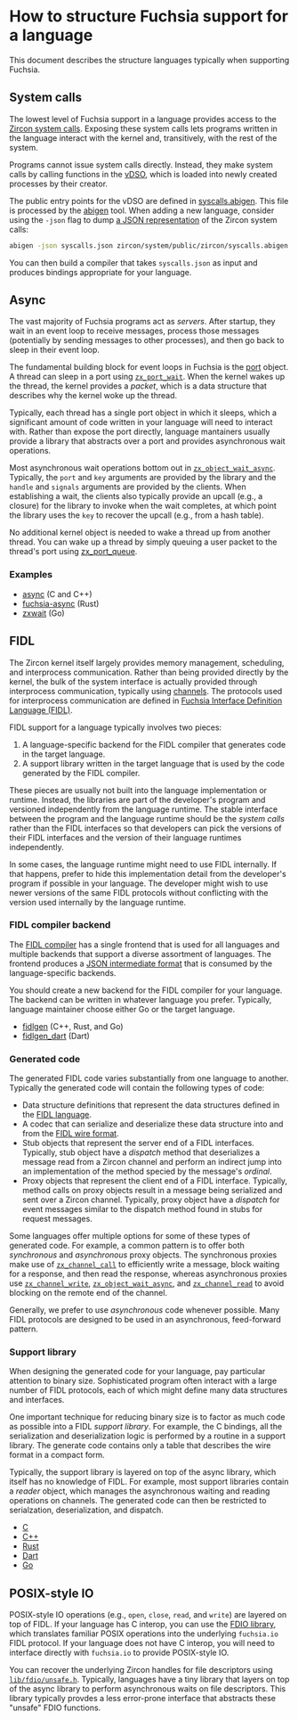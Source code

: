# How to structure Fuchsia support for a language

This document describes the structure languages typically when supporting
Fuchsia.

## System calls

The lowest level of Fuchsia support in a language provides access to the
[Zircon system calls](https://fuchsia.googlesource.com/fuchsia/+/master/zircon/docs/syscalls/).
Exposing these system calls lets programs written in the language interact with
the kernel and, transitively, with the rest of the system.

Programs cannot issue system calls directly. Instead, they make system calls by
calling functions in the [vDSO](https://fuchsia.googlesource.com/fuchsia/+/master/zircon/docs/vdso.md),
which is loaded into newly created processes by their creator.

The public entry points for the vDSO are defined in
[syscalls.abigen](https://fuchsia.googlesource.com/fuchsia/+/master/zircon/system/public/zircon/syscalls.abigen).
This file is processed by the [abigen](https://fuchsia.googlesource.com/fuchsia/+/master/zircon/docs/vdso.md#abigen-tool)
tool. When adding a new language, consider using the `-json` flag to dump
[a JSON representation](https://fuchsia.googlesource.com/fuchsia/+/master/zircon/system/host/abigen/syscall_schema.json)
of the Zircon system calls:

```sh
abigen -json syscalls.json zircon/system/public/zircon/syscalls.abigen
```

You can then build a compiler that takes `syscalls.json` as input and produces
bindings appropriate for your language.

## Async

The vast majority of Fuchsia programs act as *servers*. After startup, they wait
in an event loop to receive messages, process those messages (potentially by
sending messages to other processes), and then go back to sleep in their event
loop.

The fundamental building block for event loops in Fuchsia is the
[port](https://fuchsia.googlesource.com/fuchsia/+/master/zircon/docs/objects/port.md)
object. A thread can sleep in a port using
[`zx_port_wait`](https://fuchsia.googlesource.com/fuchsia/+/master/zircon/docs/syscalls/port_wait.md).
When the kernel wakes up the thread, the kernel provides a *packet*, which is a
data structure that describes why the kernel woke up the thread.

Typically, each thread has a single port object in which it sleeps, which a
significant amount of code written in your language will need to interact with.
Rather than expose the port directly, language mantainers usually provide
a library that abstracts over a port and provides asynchronous wait operations.

Most asynchronous wait operations bottom out in
[`zx_object_wait_async`](https://fuchsia.googlesource.com/fuchsia/+/master/zircon/docs/syscalls/object_wait_async.md). Typically, the `port` and `key`
arguments are provided by the library and the `handle` and `signals`
arguments are provided by the clients. When establishing a wait, the clients
also typically provide an upcall (e.g., a closure) for the library to invoke
when the wait completes, at which point the library uses the `key` to recover
the upcall (e.g., from a hash table).

No additional kernel object is needed to wake a thread up from another thread.
You can wake up a thread by simply queuing a user packet to the thread's port
using
[zx_port_queue](https://fuchsia.googlesource.com/fuchsia/+/master/zircon/docs/syscalls/port_queue.md).

### Examples

* [async](https://fuchsia.googlesource.com/fuchsia/+/master/zircon/system/ulib/async)
  (C and C++)
* [fuchsia-async](https://fuchsia.googlesource.com/fuchsia/+/master/garnet/public/rust/fuchsia-async/) (Rust)
* [zxwait](https://fuchsia.googlesource.com/third_party/go/+/master/src/syscall/zx/zxwait/) (Go)

## FIDL

The Zircon kernel itself largely provides memory management, scheduling, and
interprocess communication. Rather than being provided directly by the kernel,
the bulk of the system interface is actually provided through interprocess
communication, typically using [channels](https://fuchsia.googlesource.com/fuchsia/+/master/zircon/docs/objects/channel.md).
The protocols used for interprocess communication are defined in
[Fuchsia Interface Definition Language (FIDL)](../fidl/README.md).

FIDL support for a language typically involves two pieces:

1. A language-specific backend for the FIDL compiler that generates code in the
   target language.
2. A support library written in the target language that is used by the code
   generated by the FIDL compiler.

These pieces are usually not built into the language implementation or runtime.
Instead, the libraries are part of the developer's program and versioned
independently from the language runtime. The stable interface between the
program and the language runtime should be the *system calls* rather than the
FIDL interfaces so that developers can pick the versions of their FIDL
interfaces and the version of their language runtimes independently.

In some cases, the language runtime might need to use FIDL internally. If that
happens, prefer to hide this implementation detail from the developer's program
if possible in your language. The developer might wish to use newer versions of
the same FIDL protocols without conflicting with the version used internally by
the language runtime.

### FIDL compiler backend

The [FIDL compiler](https://fuchsia.googlesource.com/fuchsia/+/master/zircon/system/host/fidl/)
has a single frontend that is used for all languages and multiple backends that
support a diverse assortment of languages. The frontend produces a
[JSON intermediate format](https://fuchsia.googlesource.com/fuchsia/+/master/docs/development/languages/fidl/reference/json-ir.md)
that is consumed by the language-specific backends.

You should create a new backend for the FIDL compiler for your language. The
backend can be written in whatever language you prefer. Typically, language
maintainer choose either Go or the target language.

 * [fidlgen](https://fuchsia.googlesource.com/fuchsia/+/master/garnet/go/src/fidl/compiler/backend) (C++, Rust, and Go)
 * [fidlgen_dart](https://fuchsia.googlesource.com/topaz/+/master/bin/fidlgen_dart) (Dart)

### Generated code

The generated FIDL code varies substantially from one language to another.
Typically the generated code will contain the following types of code:

* Data structure definitions that represent the data structures defined in the
  [FIDL language](https://fuchsia.googlesource.com/fuchsia/+/master/docs/development/languages/fidl/reference/language.md).
* A codec that can serialize and deserialize these data structure into and from
  the [FIDL wire format](https://fuchsia.googlesource.com/fuchsia/+/master/docs/development/languages/fidl/reference/wire-format/README.md).
* Stub objects that represent the server end of a FIDL interfaces. Typically,
  stub object have a *dispatch* method that deserializes a message read from a
  Zircon channel and perform an indirect jump into an implementation of the
  method specied by the message's *ordinal*.
* Proxy objects that represent the client end of a FIDL interface. Typically,
  method calls on proxy objects result in a message being serialized and
  sent over a Zircon channel. Typically, proxy object have a *dispatch* for
  event messages similar to the dispatch method found in stubs for request
  messages.

Some languages offer multiple options for some of these types of generated code.
For example, a common pattern is to offer both *synchronous* and *asynchronous*
proxy objects. The synchronous proxies make use of
[`zx_channel_call`](https://fuchsia.googlesource.com/fuchsia/+/master/zircon/docs/syscalls/channel_call.md)
to efficiently write a message, block waiting for a response, and then read the
response, whereas asynchronous proxies use
[`zx_channel_write`](https://fuchsia.googlesource.com/fuchsia/+/master/zircon/docs/syscalls/channel_write.md),
[`zx_object_wait_async`](https://fuchsia.googlesource.com/fuchsia/+/master/zircon/docs/syscalls/object_wait_async.md),
and
[`zx_channel_read`](https://fuchsia.googlesource.com/fuchsia/+/master/zircon/docs/syscalls/channel_read.md)
to avoid blocking on the remote end of the channel.

Generally, we prefer to use *asynchronous* code whenever possible. Many FIDL
protocols are designed to be used in an asynchronous, feed-forward pattern.

### Support library

When designing the generated code for your language, pay particular attention to
binary size. Sophisticated program often interact with a large number of FIDL
protocols, each of which might define many data structures and interfaces.

One important technique for reducing binary size is to factor as much code as
possible into a FIDL *support library*. For example, the C bindings, all the
serialization and deserialization logic is performed by a routine in a support
library. The generate code contains only a table that describes the wire format
in a compact form.

Typically, the support library is layered on top of the async library, which
itself has no knowledge of FIDL. For example, most support libraries contain a
*reader* object, which manages the asynchronous waiting and reading operations
on channels. The generated code can then be restricted to serialzation,
deserialization, and dispatch.

 * [C](https://fuchsia.googlesource.com/fuchsia/+/master/zircon/system/ulib/fidl)
 * [C++](https://fuchsia.googlesource.com/fuchsia/+/master/garnet/public/lib/fidl/cpp/)
 * [Rust](https://fuchsia.googlesource.com/fuchsia/+/master/garnet/public/lib/fidl/rust/fidl)
 * [Dart](https://fuchsia.googlesource.com/topaz/+/master/public/dart/fidl/)
 * [Go](https://fuchsia.googlesource.com/third_party/go/+/master/src/syscall/zx/fidl/)

## POSIX-style IO

POSIX-style IO operations (e.g., `open`, `close`, `read`, and `write`) are
layered on top of FIDL. If your language has C interop, you can use the
[FDIO library](https://fuchsia.googlesource.com/fuchsia/+/master/zircon/system/ulib/fdio),
which translates familiar POSIX operations into the underlying `fuchsia.io` FIDL
protocol. If your language does not have C interop, you will need to interface
directly with `fuchsia.io` to provide POSIX-style IO.

You can recover the underlying Zircon handles for file descriptors using [`lib/fdio/unsafe.h`](https://fuchsia.googlesource.com/fuchsia/+/master/zircon/system/ulib/fdio/include/lib/fdio/unsafe.h).
Typically, languages have a tiny library that layers on top of the async library
to perform asynchronous waits on file descriptors. This library typically
provdes a less error-prone interface that abstracts these "unsafe" FDIO
functions.
